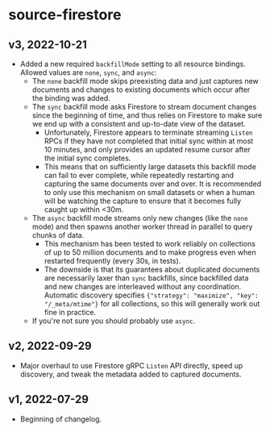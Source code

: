 # source-firestore

## v3, 2022-10-21

- Added a new required `backfillMode` setting to all resource bindings. Allowed
  values are `none`, `sync`, and `async`:
  - The `none` backfill mode skips preexisting data and just captures new documents
    and changes to existing documents which occur after the binding was added.
  - The `sync` backfill mode asks Firestore to stream document changes since the
    beginning of time, and thus relies on Firestore to make sure we end up with a
    consistent and up-to-date view of the dataset.
    - Unfortunately, Firestore appears to terminate streaming `Listen` RPCs if they
      have not completed that initial sync within at most 10 minutes, and only provides
      an updated resume cursor after the initial sync completes.
    - This means that on sufficiently large datasets this backfill mode can fail to ever
      complete, while repeatedly restarting and capturing the same documents over and over.
      It is recommended to only use this mechanism on small datasets or when a human will
      be watching the capture to ensure that it becomes fully caught up within <30m.
  - The `async` backfill mode streams only new changes (like the `none` mode) and then
    spawns another worker thread in parallel to query chunks of data.
    - This mechanism has been tested to work reliably on collections of up to 50 million
      documents and to make progress even when restarted frequently (every 30s, in tests).
    - The downside is that its guarantees about duplicated documents are necessarily laxer
      than `sync` backfills, since backfilled data and new changes are interleaved without
      any coordination. Automatic discovery specifies `{"strategy": "maximize", "key": "/_meta/mtime"}`
      for all collections, so this will generally work out fine in practice.
  - If you're not sure you should probably use `async`.

## v2, 2022-09-29

- Major overhaul to use Firestore gRPC `Listen` API directly, speed up discovery, and
  tweak the metadata added to captured documents.

## v1, 2022-07-29
- Beginning of changelog.
